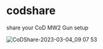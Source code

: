 # codshare
share your CoD MW2 Gun setup

![CoDShare-2023-03-04_09 07 53](https://user-images.githubusercontent.com/248805/222888725-08f63a46-e233-4877-a182-2ed2b7cdd5f1.gif)

